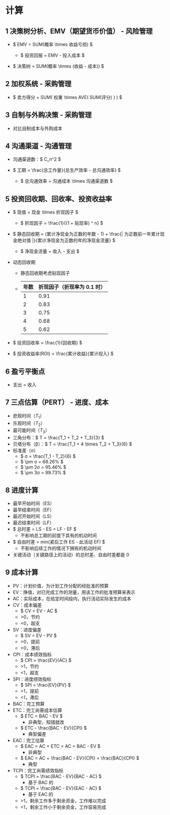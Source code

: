 # 计算

## 1 决策树分析、EMV（期望货币价值） - 风险管理

- $ EMV = SUM(概率 \times 收益亏损) $

  - $ 投资回报 = EMV - 投入成本 $
- $ 决策树 = SUM(概率 \times (收益 - 成本)) $

## 2 加权系统 - 采购管理

- $ 卖方得分 = SUM( 权重 \times AVE( SUM(评分) ) ) $

## 3 自制与外购决策 - 采购管理

- 对比自制成本与外购成本

## 4 沟通渠道 - 沟通管理

- 沟通渠道数：$ C_n^2 $
- $ 工期 = \frac{总工作量}{总生产效率 - 总沟通效率} $

  - $ 总沟通效率 = 沟通成本 \times 沟通渠道数 $

## 5 投资回收期、回收率、投资收益率

- $ 现值 = 现金 \times 折现因子 $

  - $ 折现因子 = \frac{1}{(1 + 贴现率) ^ n} $
- $ 静态回收期 = (累计净现金为正数的年数 - 1) + \frac{| 为正数前一年累计现金绝对值 |}{累计净现金为正数的年的净现金流量} $

  - $ 净现金流量 = 收入 - 支出 $
- 动态回收期

  - 静态回收期考虑贴现因子
  - | 年数 | 折现因子（折现率为 0.1 时） |
    | ---- | --------------------------- |
    | 1    | 0.91                        |
    | 2    | 0.83                        |
    | 3    | 0.75                        |
    | 4    | 0.68                        |
    | 5    | 0.62                        |
- $ 投资回收率 = \frac{1}{回收期} $
- $ 投资收益率(ROI) = \frac{累计收益}{累计投入} $

## 6 盈亏平衡点

- 支出 = 收入

## 7 三点估算（PERT） - 进度、成本

- 悲观时间（$T_1$）
- 乐观时间（$T_2$）
- 最可能时间（$T_3$）
- 三角分布：$ T = \frac{T_1 + T_2 + T_3}{3} $
- 贝塔分布（β）：$ T = \frac{T_1 + 4 \times T_2 + T_3}{6} $
- 标准差（σ）
  - $ σ = \frac{T_1 - T_2}{6} $
  - $ \pm σ = 68.26\% $
  - $ \pm 2σ = 95.46\% $
  - $ \pm 3σ = 99.73\% $

## 8 进度计算

- 最早开始时间（ES）
- 最早结束时间（EF）
- 最迟开始时间（LS）
- 最迟结束时间（LF）
- $ 总时差 = LS - ES = LF - EF $
  - 不影响总工期的前提下具有的机动时间
- $ 自由时差 = min(紧后工作 ES - 此活动 EF) $
  - 不影响后续工作的情况下拥有的机动时间
- 关键活动（关键路径上的活动）的总时差、自由时差都是 0

## 9 成本计算

- PV：计划价值，为计划工作分配的经批准的预算
- EV：挣值，对已完成工作的测量，用该工作的批准预算来表示
- AC：实际成本，在给定时间段内，执行活动实际发生的成本
- CV：成本偏差
  - $ CV = EV - AC $
  - \>0，节约
  - <0，超支
- SV：进度偏差
  - $ SV = EV - PV $
  - \>0，提前
  - <0，滞后
- CPI：成本绩效指标
  - $ CPI = \frac{EV}{AC} $
  - \>1，节约
  - <1，超支
- SPI：进度绩效指标
  - $ SPI = \frac{EV}{PV} $
  - \>1，提前
  - <1，滞后
- BAC：完工预算
- ETC：完工尚需成本估算
  - $ ETC = BAC - EV $
    - 非典型，知错就改
  - $ ETC - \frac{BAC - EV}{CPI} $
    - 典型偏差
- EAC：完工估算
  - $ EAC = AC + ETC = AC + BAC - EV $
    - 非典型
  - $ EAC = AC + \frac{BAC - EV}{CPI} = \frac{BAC}{CPI} $
    - 典型
- TCPI：完工尚需绩效指标
  - $ TCPI = \frac{BAC - EV}{BAC - AC} $
    - 基于 BAC 的
  - $ TCPI = \frac{BAC - EV}{EAC - AC} $
    - 基于 EAC 的
  - \>1，剩余工作多于剩余资金，工作难以完成
  - <1，剩余工作小于剩余资金，工作容易完成
